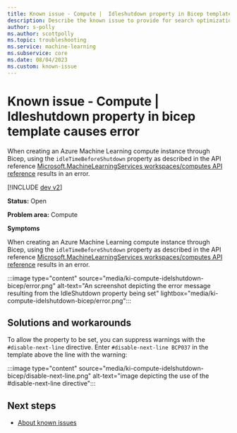 ```yaml
---
title: Known issue - Compute |  Idleshutdown property in Bicep template causes error
description: Describe the known issue to provide for search optimization
author: s-polly
ms.author: scottpolly
ms.topic: troubleshooting  
ms.service: machine-learning
ms.subservice: core
ms.date: 08/04/2023
ms.custom: known-issue
---
```


# Known issue  - Compute | Idleshutdown property in bicep template causes error

When creating an Azure Machine Learning compute instance through Bicep, using the `idleTimeBeforeShutdown` property as described in the API reference [Microsoft.MachineLearningServices workspaces/computes API reference](/azure/templates/microsoft.machinelearningservices/workspaces/computes?pivots=deployment-language-bicep) results in an error.

 

[!INCLUDE [dev v2](../includes/machine-learning-dev-v2.md)]


**Status:** Open


**Problem area:** Compute

**Symptoms**

When creating an Azure Machine Learning compute instance through Bicep, using the `idleTimeBeforeShutdown` property as described in the API reference [Microsoft.MachineLearningServices workspaces/computes API reference](/azure/templates/microsoft.machinelearningservices/workspaces/computes?pivots=deployment-language-bicep) results in an error.

:::image type="content" source="media/ki-compute-idelshutdown-bicep/error.png" alt-text="An screenshot depicting the error message resulting from the IdleShutdown property being set" lightbox="media/ki-compute-idelshutdown-bicep/error.png":::

## Solutions and workarounds

To allow the property to be set, you can suppress warnings with the `#disable-next-line` directive. Enter `#disable-next-line BCP037` in the template above the line with the warning: 

:::image type="content" source="media/ki-compute-idelshutdown-bicep/disable-next-line.png" alt-text="image depicting the use of the #disable-next-line directive":::

## Next steps

- [About known issues](azureml-known-issues.md)

